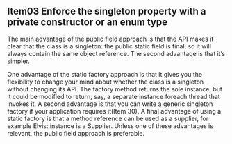 ## Item03 Enforce the singleton property with a private constructor or an enum type
The main advantage of the public field approach is that the API makes it clear that the class is a singleton: 
the public static field is final, so it will always contain the same object reference. 
The second advantage is that it’s simpler.

One advantage of the static factory approach is that 
it gives you the flexibility to change your mind about whether the class is a singleton without changing its API. 
The factory method returns the sole instance, but it could be modified to return, say, a separate instance foreach thread that invokes it. 
A second advantage is that you can write a generic singleton factory if your application requires it(Item 30). 
A final advantage of using a static factory is that a method reference can be used as a supplier, for example Elvis::instance is a Supplier<Elvis>. 
Unless one of these advantages is relevant, the public field approach is preferable.